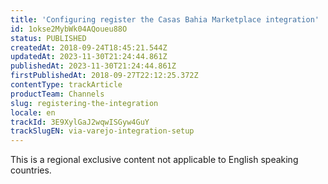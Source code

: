 ```yaml
---
title: 'Configuring register the Casas Bahia Marketplace integration'
id: 1okse2MybWk04AQoueu88O
status: PUBLISHED
createdAt: 2018-09-24T18:45:21.544Z
updatedAt: 2023-11-30T21:24:44.861Z
publishedAt: 2023-11-30T21:24:44.861Z
firstPublishedAt: 2018-09-27T22:12:25.372Z
contentType: trackArticle
productTeam: Channels
slug: registering-the-integration
locale: en
trackId: 3E9XylGaJ2wqwISGyw4GuY
trackSlugEN: via-varejo-integration-setup
---
```


<div class="alert alert-warning" role="alert">This is a regional exclusive content not applicable to 
English speaking countries.</div>
